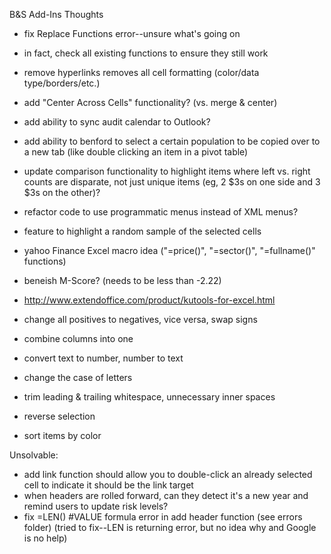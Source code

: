 B&S Add-Ins Thoughts

 - fix Replace Functions error--unsure what's going on
 - in fact, check all existing functions to ensure they still work

 - remove hyperlinks removes all cell formatting (color/data type/borders/etc.)
 - add "Center Across Cells" functionality? (vs. merge & center)
 - add ability to sync audit calendar to Outlook?
 - add ability to benford to select a certain population to be copied over to a new tab (like double clicking an item in a pivot table)
 - update comparison functionality to highlight items where left vs. right counts are disparate, not just unique items (eg, 2 $3s on one side and 3 $3s on the other)?
 - refactor code to use programmatic menus instead of XML menus?
 - feature to highlight a random sample of the selected cells

 - yahoo Finance Excel macro idea ("=price()", "=sector()", "=fullname()" functions)
 - beneish M-Score? (needs to be less than -2.22)
 - http://www.extendoffice.com/product/kutools-for-excel.html
 - change all positives to negatives, vice versa, swap signs
 - combine columns into one
 - convert text to number, number to text
 - change the case of letters
 - trim leading & trailing whitespace, unnecessary inner spaces
 - reverse selection
 - sort items by color

Unsolvable:
 - add link function should allow you to double-click an already selected cell to indicate it should be the link target
 - when headers are rolled forward, can they detect it's a new year and remind users to update risk levels?
 - fix =LEN() #VALUE formula error in add header function (see errors folder) (tried to fix--LEN is returning error, but no idea why and Google is no help)